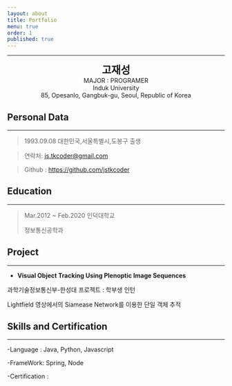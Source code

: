 ```yaml
---
layout: about
title: Portfolio
menu: true
order: 1
published: true
---
```


* * *
<center>
<span style=
"font-size:170%;
font-weight:bold">
고재성
</span>
</center>

<center>MAJOR : PROGRAMER</center>

<center>Induk University</center>

<center>85, Opesanlo, Gangbuk-gu, Seoul, Republic of Korea</center>

## Personal Data
---
> 1993.09.08 대한민국,서울특별시,도봉구 출생

> 연락처: js.tkcoder@gmail.com

> Github : <a href="https://github.com/jstkcoder">https://github.com/jstkcoder</a>


## Education
---
> Mar.2012 ~ Feb.2020 인덕대학교
>
> 정보통신공학과

## Project
---

* **Visual Object Tracking Using Plenoptic Image Sequences**

과학기술정보통신부-한성대 프로젝트 : 학부생 인턴

Lightfield 영상에서의 Siamease Network를 이용한 단일 객체 추적


## Skills and Certification
---
-Language : Java, Python, Javascript

-FrameWork: Spring, Node 

-Certification : 

